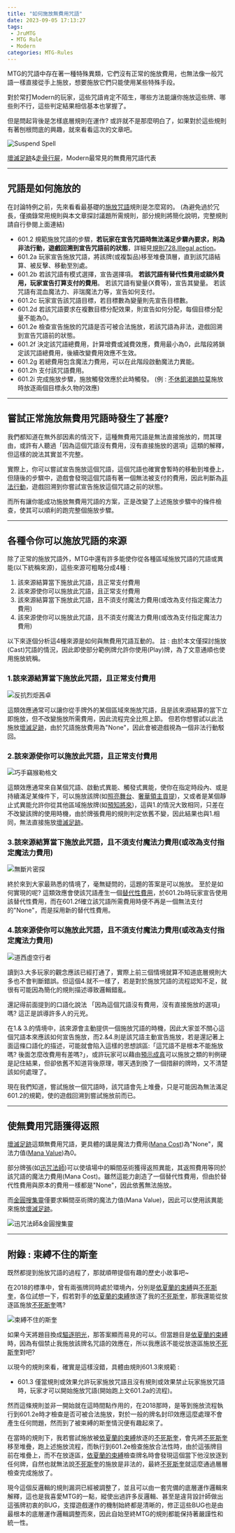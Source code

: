 ```yaml
---
title: "如何施放無費用咒語"
date: 2023-09-05 17:13:27
tags:
 - JruMTG
 - MTG Rule
 - Modern
categories: MTG-Rules
---
```


MTG的咒語中存在著一種特殊異類，它們沒有正常的施放費用，也無法像一般咒語一樣直接從手上施放，想要施放它們只能使用某些特殊手段。

對於常打Modern的玩家，這些咒語肯定不陌生，哪些方法能讓你施放這些牌、哪些則不行，這些判定結果相信基本也掌握了。

但是問起背後是怎樣底層規則在運作? 或許就不是那麼明白了，如果對於這些規則有著刨根問底的興趣，就來看看這次的文章吧。

![Suspend Spell](https://imgur.com/efApFCT.jpg)

[壞滅足跡](https://scryfall.com/card/mh1/160/zht/%E5%A3%9E%E6%BB%85%E8%B6%B3%E8%B7%A1)&[走骨行屍](https://scryfall.com/card/tsr/121/zht/%E8%B5%B0%E9%AA%A8%E8%A1%8C%E5%B1%8D)，Modern最常見的無費用咒語代表

---

## 咒語是如何施放的

在討論特例之前，先來看看最基礎的[施放咒語](https://mtg.fandom.com/wiki/Casting_spells)規則是怎麼寫的。
(為避免過於冗長，僅摘錄常用規則與本文章探討議題所需規則，部分規則將簡化說明，完整規則請自行參閱上面連結)

- 601.2
規範施放咒語的步驟，**若玩家在宣告咒語時無法滿足步驟內要求，則為非法行動，遊戲回溯到宣告咒語前的狀態**，詳細見[規則728.Illegal action](https://mtg.fandom.com/wiki/Illegal_action)。
- 601.2a
玩家宣告施放咒語，將該牌(或複製品)移至堆疊頂層，直到該咒語結算、被反擊、移動至別處。
- 601.2b
若該咒語有模式選擇，宣告選擇項。
**若該咒語有替代性費用或額外費用，玩家宣告打算支付的費用**。
若該咒語有變量(X費等)，宣告其變量。
若該咒語有混血魔法力、非瑞魔法力等，宣告如何支付。
- 601.2c
玩家宣告該咒語目標，若目標數為變量則先宣告目標數。
- 601.2d
若該咒語要求在複數目標分配效果，則宣告如何分配，每個目標分配量不能為0。
- 601.2e
檢查宣告施放的咒語是否可被合法施放，若該咒語為非法，遊戲回溯到宣告咒語前的狀態。
- 601.2f
決定該咒語總費用，計算增費或減費效應，費用最小為0，此階段將鎖定該咒語總費用，後續改變費用效應不生效。
- 601.2g
若總費用包含魔法力費用，可以在此階段啟動魔法力異能。
- 601.2h
支付該咒語費用。
- 601.2i
完成施放步驟，施放觸發效應於此時觸發。
(例 : [不休飢渴鎢拉莫](https://scryfall.com/card/bfz/15/zht/%E4%B8%8D%E4%BC%91%E9%A3%A2%E6%B8%B4%E9%8E%A2%E6%8B%89%E8%8E%AB)施放時放逐兩個目標永久物的效應)


---

## 嘗試正常施放無費用咒語時發生了甚麼?

我們都知道在無外部因素的情況下，這種無費用咒語是無法直接施放的，問其理由，或許有人聽過「因為這個咒語沒有費用，沒有直接施放的選項」這類的解釋，但這樣的說法其實並不完整。

實際上，你可以嘗試宣告施放這個咒語，這個咒語也確實會暫時的移動到堆疊上，但隨後的步驟中，遊戲會發現這個咒語有著一個無法被支付的費用，因此判斷為[非法行動](https://mtg.fandom.com/wiki/Illegal_action)，遊戲回溯到你嘗試宣告施放這個咒語之前的狀態。

而所有讓你能成功施放無費用咒語的方案，正是改變了上述施放步驟中的條件檢查，使其可以順利的跑完整個施放步驟。

---

## 各種令你可以施放咒語的來源

除了正常的施放咒語外，MTG中還有許多能使你從各種區域施放咒語的咒語或異能(以下統稱來源)，這些來源可粗略分成4種 :

1. 該來源結算當下施放此咒語，且正常支付費用
2. 該來源使你可以施放此咒語，且正常支付費用
3. 該來源結算當下施放此咒語，且不須支付魔法力費用(或改為支付指定魔法力費用)
4. 該來源使你可以施放此咒語，且不須支付魔法力費用(或改為支付指定魔法力費用)

以下來逐個分析這4種來源是如何與無費用咒語互動的。
註 : 由於本文僅探討施放(Cast)咒語的情況，因此即使部分範例牌允許你使用(Play)牌，為了文意通順也使用施放統稱。


### 1.該來源結算當下施放此咒語，且正常支付費用
![反抗烈炬茜卓](https://cards.scryfall.io/large/front/2/e/2eac0eaa-55b2-444a-863d-c66769aab4ee.jpg?1690004652)

這類效應通常可以讓你從手牌外的某個區域來施放咒語，且是該來源結算的當下立即施放，但不改變施放所需費用，因此流程完全比照上節。
但若你想嘗試以此法施放[壞滅足跡](https://scryfall.com/card/mh1/160/zht/%E5%A3%9E%E6%BB%85%E8%B6%B3%E8%B7%A1)，由於咒語施放費用為"None"，因此會被遊戲視為一個非法行動駁回。

### 2.該來源使你可以施放此咒語，且正常支付費用
![巧手竊猴勒格文](https://cards.scryfall.io/large/front/4/1/41eb4f44-c655-432e-aea1-3af76bdca2e7.jpg?1646279037)

這類效應通常來自某個咒語、啟動式異能、觸發式異能，使你在指定時段內、或是持續滿足某條件下，可以施放該牌(如[照亮舞台](https://scryfall.com/card/clb/802/zht/%E7%85%A7%E4%BA%AE%E8%88%9E%E5%8F%B0)、[奢華領主貢提](https://scryfall.com/card/clb/753/zht/%E5%A5%A2%E8%8F%AF%E9%A0%98%E4%B8%BB%E8%B2%A2%E6%8F%90))，又或者是某個靜止式異能允許你從其他區域施放牌(如[預知將來](https://scryfall.com/card/mh1/53/zht/%E9%A0%90%E7%9F%A5%E5%B0%87%E4%BE%86))，這與1.的情況大致相同，只差在不改變該牌的使用時機，由於牌張費用的規則判定依舊不變，因此結果也與1.相同，無法直接施放[壞滅足跡](https://scryfall.com/card/mh1/160/zht/%E5%A3%9E%E6%BB%85%E8%B6%B3%E8%B7%A1)。

### 3.該來源結算當下施放此咒語，且不須支付魔法力費用(或改為支付指定魔法力費用)
![無斷片密探](https://cards.scryfall.io/large/front/e/e/eeceff71-0a62-4bc5-8502-d537c77573d6.jpg?1646280822)

終於來到大家最熟悉的情境了，毫無疑問的，這題的答案是可以施放。
至於是如何實現的呢? 這類效應會使該咒語產生一個[替代性費用](https://mtg.fandom.com/wiki/Alternative_cost)，於601.2b時玩家宣告使用該替代性費用，而在601.2f確立該咒語所需費用時便不再是一個無法支付的"None"，而是採用新的替代性費用。

### 4.該來源使你可以施放此咒語，且不須支付魔法力費用(或改為支付指定魔法力費用)
![道西虛空行者](https://cards.scryfall.io/large/front/b/a/ba32547b-523d-4ba8-b589-0c023aed0643.jpg?1646278414)

讀到3.大多玩家的觀念應該已經打通了，實際上前三個情境就算不知道底層規則大多也不會判斷錯誤。但這個4.就不一樣了，若是對於施放咒語的流程認知不足，就很有可能因為簡化的規則描述導致邏輯錯亂。

還記得前面提到的口語化說法 「因為這個咒語沒有費用，沒有直接施放的選項」嗎? 這正是誤導許多人的元兇。

在1.& 3.的情境中，該來源會主動提供一個施放咒語的時機，因此大家並不關心這個咒語本來應該如何宣告施放，而2.&4.則是該咒語主動宣告施放，若是還記著上面這條口語化的描述，可能就會陷入這樣的思想誤區:「這咒語不是根本不能施放嗎? 後面怎麼改費用有差嗎?」，或許玩家可以藉由[預示成真](https://scryfall.com/card/akh/42/zht/%E9%A0%90%E7%A4%BA%E6%88%90%E7%9C%9F)可以施放之類的判例硬是記住結果，但卻依舊不知道背後原理，哪天遇到換了一個措辭的牌時，又不清楚該如何處理了。

現在我們知道，嘗試施放一個咒語時，該咒語會先上堆疊，只是可能因為無法滿足601.2的規範，使的遊戲回溯到嘗試施放前而已。


---

## 使無費用咒語獲得返照
[壞滅足跡](https://scryfall.com/card/mh1/160/zht/%E5%A3%9E%E6%BB%85%E8%B6%B3%E8%B7%A1)這類無費用咒語，更具體的講是魔法力費用([Mana Cost](https://mtg.fandom.com/wiki/Mana_cost))為"None"，魔法力值([Mana Value](https://mtg.fandom.com/wiki/Mana_value))為0。

部分牌張(如[迅咒法師](https://scryfall.com/card/uma/71/snapcaster-mage))可以使墳場中的瞬間巫術獲得返照異能，其返照費用等同於該咒語的魔法力費用(Mana Cost)。雖然這能力創造了一個替代性費用，但由於替代性費用與原本的費用一樣都是"None"，因此依舊無法施放。

而[金圓搜集靈](https://scryfall.com/card/mom/227/halo-forager)僅要求瞬間巫術牌的魔法力值(Mana Value)，因此可以使用該異能來施放[壞滅足跡](https://scryfall.com/card/mh1/160/zht/%E5%A3%9E%E6%BB%85%E8%B6%B3%E8%B7%A1)。

![迅咒法師&金圓搜集靈](https://i.imgur.com/qNuSUBK.jpg)


---

## 附錄 : 束縛不住的斯奎

既然都提到施放咒語的過程了，那就順帶提個有趣的歷史小故事吧~

在2018的標準中，曾有兩張牌同時處於環境內，分別是[依夏蘭的束縛](https://scryfall.com/card/xln/17/zht/%E4%BE%9D%E5%A4%8F%E8%98%AD%E7%9A%84%E6%9D%9F%E7%B8%9B)與[不死斯奎](https://scryfall.com/card/dom/146/zht/%E4%B8%8D%E6%AD%BB%E6%96%AF%E5%A5%8E)，各位試想一下，假若對手的[依夏蘭的束縛](https://scryfall.com/card/xln/17/zht/%E4%BE%9D%E5%A4%8F%E8%98%AD%E7%9A%84%E6%9D%9F%E7%B8%9B)放逐了我的[不死斯奎](https://scryfall.com/card/dom/146/zht/%E4%B8%8D%E6%AD%BB%E6%96%AF%E5%A5%8E)，那我還能從放逐區施放[不死斯奎](https://scryfall.com/card/dom/146/zht/%E4%B8%8D%E6%AD%BB%E6%96%AF%E5%A5%8E)嗎?

![束縛不住的斯奎](https://i.imgur.com/twwoCfx.jpg)

如果今天將題目換成[驅逐明光](https://scryfall.com/card/thb/4/zht/%E9%A9%85%E9%80%90%E6%98%8E%E5%85%89)，那答案顯而易見的可以。但當題目是[依夏蘭的束縛](https://scryfall.com/card/xln/17/zht/%E4%BE%9D%E5%A4%8F%E8%98%AD%E7%9A%84%E6%9D%9F%E7%B8%9B)時，因為有個禁止我施放該牌名咒語的效應在，所以我應該不能從放逐區施放[不死斯奎](https://scryfall.com/card/dom/146/zht/%E4%B8%8D%E6%AD%BB%E6%96%AF%E5%A5%8E)對吧?

以現今的規則來看，確實是這樣沒錯，具體由規則601.3來規範 :

- 601.3
僅當規則或效果允許玩家施放咒語且沒有規則或效果禁止玩家施放咒語時，玩家才可以開始施放咒語(開始跑上文601.2a的流程)。

然而這條規則並非一開始就在這時間點作用的，在2018那時，是等到施放流程執行到601.2e時才檢查是否可被合法施放，對於一般的牌名封印效應這麼處理不會產生任何問題，然而到了被束縛的斯奎情況便有趣起來了。

在當時的規則下，我若嘗試施放被[依夏蘭的束縛](https://scryfall.com/card/xln/17/zht/%E4%BE%9D%E5%A4%8F%E8%98%AD%E7%9A%84%E6%9D%9F%E7%B8%9B)放逐的[不死斯奎](https://scryfall.com/card/dom/146/zht/%E4%B8%8D%E6%AD%BB%E6%96%AF%E5%A5%8E)，會先將[不死斯奎](https://scryfall.com/card/dom/146/zht/%E4%B8%8D%E6%AD%BB%E6%96%AF%E5%A5%8E)移至堆疊，跑上述施放流程，而執行到601.2e檢查施放合法性時，由於這張牌目前在堆疊上，而不在放逐區，[依夏蘭的束縛](https://scryfall.com/card/xln/17/zht/%E4%BE%9D%E5%A4%8F%E8%98%AD%E7%9A%84%E6%9D%9F%E7%B8%9B)檢查牌名時會發現這個當下他沒放逐到任何牌，自然也就無法說[不死斯奎](https://scryfall.com/card/dom/146/zht/%E4%B8%8D%E6%AD%BB%E6%96%AF%E5%A5%8E)的施放是非法的，最終[不死斯奎](https://scryfall.com/card/dom/146/zht/%E4%B8%8D%E6%AD%BB%E6%96%AF%E5%A5%8E)就這麼通過層層檢查完成施放了。

現今這個反邏輯的規則漏洞已經被調整了，並且可以由一套完備的底層運作邏輯來解釋，這也是我喜愛MTG的一點，縱使出過許多反邏輯、甚至是違背設計師做出這張牌初衷的BUG，支撐遊戲運作的機制始終都是清晰的，修正這些BUG也是由最根本的底層運作邏輯調整而來，因此自始至終MTG的規則都能保持著嚴謹性和統一性。

